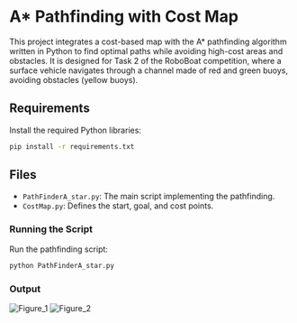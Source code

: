 # A\* Pathfinding with Cost Map

This project integrates a cost-based map with the A* pathfinding algorithm written in Python to find optimal paths while avoiding high-cost areas and obstacles. It is designed for Task 2 of the RoboBoat competition, where a surface vehicle navigates through a channel made of red and green buoys, avoiding obstacles (yellow buoys).

## Requirements

Install the required Python libraries:

```bash
pip install -r requirements.txt
```

## Files

- `PathFinderA_star.py`: The main script implementing the pathfinding.
- `CostMap.py`: Defines the start, goal, and cost points.

### Running the Script

Run the pathfinding script:

```bash
python PathFinderA_star.py
```

### Output
![Figure_1](https://github.com/user-attachments/assets/6a0871ea-3a3e-4cd2-948a-fe5d81df9400)
![Figure_2](https://github.com/user-attachments/assets/aa64aa6b-6941-4bb9-bc2a-16524d7ff496)

